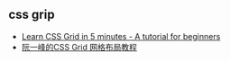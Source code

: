 
## css grip
- [Learn CSS Grid in 5 minutes - A tutorial for beginners](https://www.freecodecamp.org/news/learn-css-grid-in-5-minutes-f582e87b1228/)
- [阮一峰的CSS Grid 网格布局教程](http://www.ruanyifeng.com/blog/2019/03/grid-layout-tutorial.html)

